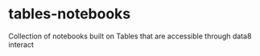 # tables-notebooks
Collection of notebooks built on Tables that are accessible through data8 interact

